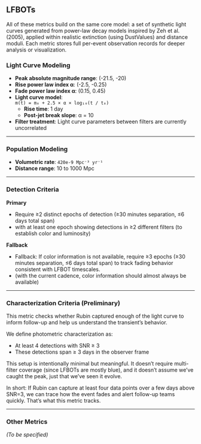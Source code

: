 ## LFBOTs

All of these metrics build on the same core model: a set of synthetic light curves generated from 
power-law decay models inspired by Zeh et al. (2005), applied within realistic extinction (using 
DustValues) and distance moduli. Each metric stores full per-event observation records for 
deeper analysis or visualization.

### Light Curve Modeling

- **Peak absolute magnitude range**: (-21.5, -20) 
- **Rise power law index α**: (-2.5, -0.25)
- **Fade power law index α**: (0.15, 0.45) 
- **Light curve model**:  
  `m(t) = m₀ + 2.5 × α × log₁₀(t / t₀) `  
  - **Rise time**: 1 day
  - **Post-jet break slope**: α = 10  
- **Filter treatment**: Light curve parameters between filters are currently uncorrelated


---

### Population Modeling

- **Volumetric rate**: `420e-9 Mpc⁻³ yr⁻¹`  
- **Distance range**: 10 to 1000 Mpc

---

### Detection Criteria

**Primary**  
- Require ≥2 distinct epochs of detection (≥30 minutes separation, ≤6 days total span)
- with at least one epoch showing detections in ≥2 different filters (to establish color and luminosity) 

**Fallback**  
- Fallback: If color information is not available, require ≥3 epochs (≥30 minutes separation, ≤6 days total span) to track fading behavior consistent with LFBOT timescales.
- (with the current cadence, color information should almost always be available)

---

### Characterization Criteria (Preliminary)

This metric checks whether Rubin captured enough of the light curve to inform follow-up and 
help us understand the transient’s behavior. 

We define photometric characterization as: 

- At least 4 detections with SNR ≥ 3 
- These detections span ≥ 3 days in the observer frame 
 
This setup is intentionally minimal but meaningful. It doesn’t require multi-filter coverage (since 
LFBOTs are mostly blue), and it doesn’t assume we’ve caught the peak, just that we’ve seen it 
evolve. 

In short: If Rubin can capture at least four data points over a few days above SNR=3, we can 
trace how the event fades and alert follow-up teams quickly. That’s what this metric tracks. 

---

### Other Metrics

_(To be specified)_